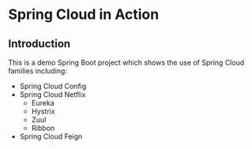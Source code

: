 # Spring Cloud in Action

## Introduction

This is a demo Spring Boot project which shows the use of Spring Cloud families including:

* Spring Cloud Config
* Spring Cloud Netflix
    - Eureka
    - Hystrix
    - Zuul
    - Ribbon
* Spring Cloud Feign
